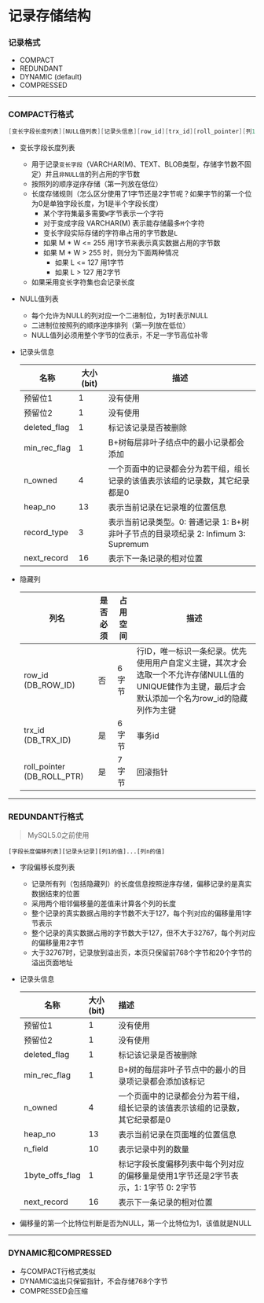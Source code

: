 # 记录存储结构

### 记录格式

- COMPACT
- REDUNDANT
- DYNAMIC (default)
- COMPRESSED

------

### COMPACT行格式

```c
[变长字段长度列表][NULL值列表][记录头信息][row_id][trx_id][roll_pointer][列1的值]...[列n的值]
```

- 变长字段长度列表
  - 用于记录`变长字段`（VARCHAR(M)、TEXT、BLOB类型，存储字节数不固定）并且`非NULL值`的列占用的字节数
  - 按照列的顺序逆序存储（第一列放在低位）
  - 长度存储规则（怎么区分使用了1字节还是2字节呢？如果字节的第一个位为0是单独字段长度，为1是半个字段长度）
    - 某个字符集最多需要`W`字节表示一个字符
    - 对于变成字段 VARCHAR(M) 表示能存储最多`M`个字符
    - 变长字段实际存储的字符串占用的字节数是`L`
    - 如果 M * W <= 255 用1字节来表示真实数据占用的字节数
    - 如果 M * W > 255 时，则分为下面两种情况
      - 如果 L <= 127 用1字节
      - 如果 L > 127 用2字节
  - 如果采用变长字符集也会记录长度
  
- NULL值列表
  - 每个允许为NULL的列对应一个二进制位，为1时表示NULL
  - 二进制位按照列的顺序逆序排列（第一列放在低位）
  - NULL值列必须用整个字节的位表示，不足一字节高位补零
  
- 记录头信息

  | 名称         | 大小(bit) | 描述                                                         |
  | ------------ | --------- | ------------------------------------------------------------ |
  | 预留位1      | 1         | 没有使用                                                     |
  | 预留位2      | 1         | 没有使用                                                     |
  | deleted_flag | 1         | 标记该记录是否被删除                                         |
  | min_rec_flag | 1         | B+树每层非叶子结点中的最小记录都会添加                       |
  | n_owned      | 4         | 一个页面中的记录都会分为若干组，组长记录的该值表示该组的记录数，其它纪录都是0 |
  | heap_no      | 13        | 表示当前记录在记录堆的位置信息                               |
  | record_type  | 3         | 表示当前记录类型。0: 普通记录 1: B+树非叶子节点的目录项纪录 2: Infimum 3: Supremum |
  | next_record  | 16        | 表示下一条记录的相对位置                                     |

- 隐藏列

  | 列名                       | 是否必须 | 占用空间 | 描述                                                         |
  | -------------------------- | -------- | -------- | ------------------------------------------------------------ |
  | row_id (DB_ROW_ID)         | 否       | 6字节    | 行ID，唯一标识一条纪录。优先使用用户自定义主键，其次才会选取一个不允许存储NULL值的UNIQUE健作为主键，最后才会默认添加一个名为row_id的隐藏列作为主键 |
  | trx_id (DB_TRX_ID)         | 是       | 6字节    | 事务id                                                       |
  | roll_pointer (DB_ROLL_PTR) | 是       | 7字节    | 回滚指针                                                     |

------

### REDUNDANT行格式

> MySQL5.0之前使用

```
[字段长度偏移列表][记录头记录][列1的值]...[列n的值]
```

- 字段偏移长度列表

  - 记录所有列（包括隐藏列）的长度信息按照逆序存储，偏移记录的是真实数据结束的位置
  - 采用两个相邻偏移量的差值来计算各个列的长度
  - 整个记录的真实数据占用的字节数不大于127，每个列对应的偏移量用1字节表示
  - 整个记录的真实数据占用的字节数大于127，但不大于32767，每个列对应的偏移量用2字节
  - 大于32767时，记录放到溢出页，本页只保留前768个字节和20个字节的溢出页面地址

- 记录头信息

  | 名称            | 大小(bit) | 描述                                                         |
  | --------------- | :-------- | :----------------------------------------------------------- |
  | 预留位1         | 1         | 没有使用                                                     |
  | 预留位2         | 1         | 没有使用                                                     |
  | deleted_flag    | 1         | 标记该记录是否被删除                                         |
  | min_rec_flag    | 1         | B+树的每层非叶子节点中的最小的目录项记录都会添加该标记       |
  | n_owned         | 4         | 一个页面中的记录都会分为若干组，组长记录的该值表示该组的记录数，其它纪录都是0 |
  | heap_no         | 13        | 表示当前记录在页面堆的位置信息                               |
  | n_field         | 10        | 表示记录中列的数量                                           |
  | 1byte_offs_flag | 1         | 标记字段长度偏移列表中每个列对应的偏移量是使用1字节还是2字节表示，1: 1字节 0: 2字节 |
  | next_record     | 16        | 表示下一条记录的相对位置                                     |

- 偏移量的第一个比特位判断是否为NULL，第一个比特位为1，该值就是NULL

------

### DYNAMIC和COMPRESSED

- 与COMPACT行格式类似
- DYNAMIC溢出只保留指针，不会存储768个字节
- COMPRESSED会压缩
